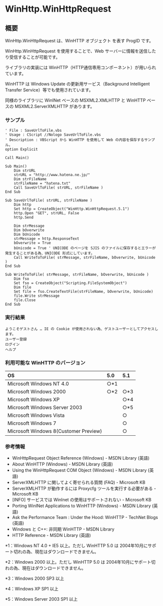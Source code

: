 # WinHttp.WinHttpRequest
## 概要
WinHttp.WinHttpRequest は、WinHTTP オブジェクト を表す ProgID です。

WinHttp.WinHttpRequest を使用することで、Web サーバーに情報を送信したり受信することが可能です。

ライブラリの実装には WinHTTP（HTTP通信専用コンポーネント）が用いられています。

WinHTTP は Windows Update の更新用サービス（Background Intelligent Transfer Service）等でも使用されています。

同様のライブラリに WinINet ベースの MSXML2.XMLHTTP と WinHTTP ベースの MSXML2.ServerXMLHTTP があります。

### サンプル
```vbscript
' File : SaveUrlToFile.vbs
' Usage : CScript //Nologo SaveUrlToFile.vbs
' Description : VBScript から WinHTTP を使用して Web の内容を保存するサンプル。
option Explicit

Call Main()

Sub Main()
    Dim strURL
    strURL = "http://www.hatena.ne.jp/"
    Dim strFileName
    strFileName = "hatena.txt"
    Call SaveUrlToFile( strURL, strFileName )
End Sub

Sub SaveUrlToFile( strURL, strFileName )
    Dim http
    Set http = CreateObject("WinHttp.WinHttpRequest.5.1") 
    http.Open "GET", strURL, False
    http.Send

    Dim strMessage
    Dim bOverwrite
    Dim bUnicode
    strMessage = http.ResponseText
    bOverwrite = True
    bUnicode = True ' UNICODE のページを SJIS のファイルに保存するとエラーが発生することがある為、UNICODE 形式にしています。
    Call WriteToToFile( strMessage, strFileName, bOverwrite, bUnicode )
End Sub

Sub WriteToToFile( strMessage, strFileName, bOverwrite, bUnicode )
    Dim fso
    Set fso = CreateObject("Scripting.FileSystemObject")
    Dim file
    Set file = fso.CreateTextFile(strFileName, bOverwrite, bUnicode)
    file.Write strMessage
    file.Close
End Sub
```

### 実行結果
```
ようこそゲストさん … IE の Cookie が使用されない為、ゲストユーザーとしてアクセスします。
ユーザー登録
ログイン
ヘルプ
```

### 利用可能な WinHTTP のバージョン
|OS|5.0|5.1|
|:-|:--|:--|
|Microsoft Windows NT 4.0|○*1|　|
|Microsoft Windows 2000|○*2|○*3|
|Microsoft Windows XP|　|○*4|
|Microsoft Windows Server 2003|　|○*5|
|Microsoft Windows Vista|　|○|
|Microsoft Windows 7|　|○|
|Microsoft Windows 8(Customer Preview)|　|○|

### 参考情報
- WinHttpRequest Object Reference (Windows) - MSDN Library (英語)
- About WinHTTP (Windows) - MSDN Library (英語)
- Using the WinHttpRequest COM Object (Windows) - MSDN Library (英語)
- ServerXMLHTTP に関してよく寄せられる質問 (FAQ) - Microsoft KB
- ServerXMLHTTP が動作するには Proxycfg ツールを実行する必要がある - Microsoft KB
- [INFO] サービスでは WinInet の使用はサポートされない - Microsoft KB
- Porting WinINet Applications to WinHTTP (Windows) - MSDN Library (英語)
- Ask the Performance Team : Under the Hood: WinHTTP - TechNet Blogs (英語)
- Windows と C++: 非同期 WinHTTP - MSDN Library
- HTTP Reference - MSDN Library (英語)

*1：Windows NT 4.0 + IE5 以上。ただし WinHTTP 5.0 は 2004年10月にサポート切れの為、現在はダウンロードできません。

*2：Windows 2000 以上。ただし WinHTTP 5.0 は 2004年10月にサポート切れの為、現在はダウンロードできません。

*3：Windows 2000 SP3 以上

*4：Windows XP SP1 以上

*5：Windows Server 2003 SP1 以上
